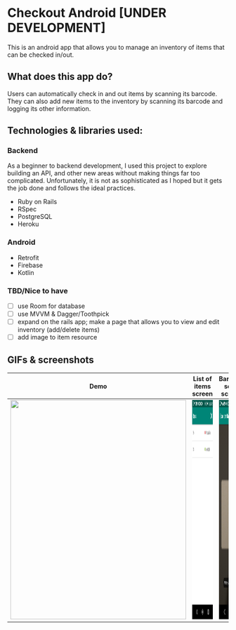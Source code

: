 # Checkout Android [UNDER DEVELOPMENT]

This is an android app that allows you to manage an inventory of items that can be checked in/out.

## What does this app do?
Users can automatically check in and out items by scanning its barcode. 
They can also add new items to the inventory by scanning its barcode and logging its other information.

## Technologies & libraries used:

### Backend
As a beginner to backend development, I used this project to explore building an API, and other new areas 
without making things far too complicated. Unfortunately, it is not as sophisticated as I hoped but it 
gets the job done and follows the ideal practices.

<ul>
<li>Ruby on Rails</li>
<li>RSpec</li>
<li>PostgreSQL</li>
<li>Heroku</li>
</ul>

### Android
<ul>
<li>Retrofit</li>
<li>Firebase</li>
<li>Kotlin</li>
</ul>

### TBD/Nice to have
- [ ] use Room for database
- [ ] use MVVM & Dagger/Toothpick
- [ ] expand on the rails app; make a page that allows you to view and edit inventory (add/delete items)
- [ ] add image to item resource

## GIFs & screenshots



| Demo | List of items screen | Barcode scan screen |
| ------------- | ------------- | ------------- |
| <img src="demo.gif" width="400" height="500"> | <img src="itemslist.png" width="400" height="500"> | <img src="barcodescanningscreen.png" width="400" height="500"> |

